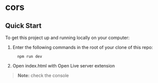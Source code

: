 # cors
## Quick Start

To get this project up and running locally on your computer:

1. Enter the following commands in the root of your clone of this repo:
   ```
     npm run dev 
   ```
1. Open index.html with Open Live server extension

> **Note:** check the console
